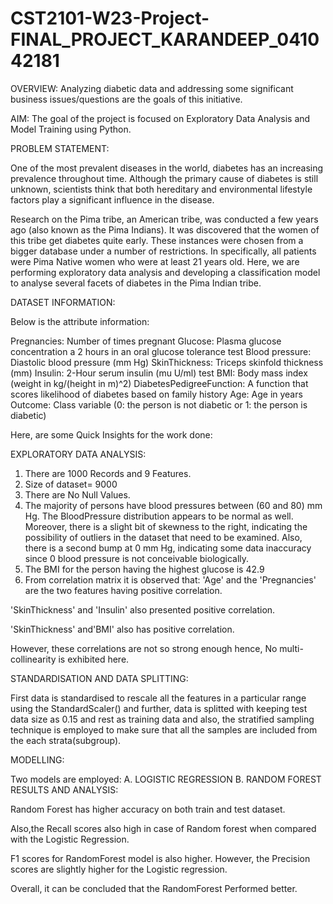 # CST2101-W23-Project-FINAL_PROJECT_KARANDEEP_041042181

OVERVIEW:
Analyzing diabetic data and addressing some significant business issues/questions are the goals of this initiative.

AIM:
The goal of the project is focused on Exploratory Data Analysis and Model Training using Python.

PROBLEM STATEMENT:

One of the most prevalent diseases in the world, diabetes has an increasing prevalence throughout time. Although the primary cause of diabetes is still unknown, scientists think that both hereditary and environmental lifestyle factors play a significant influence in the disease.

Research on the Pima tribe, an American tribe, was conducted a few years ago (also known as the Pima Indians). It was discovered that the women of this tribe get diabetes quite early. These instances were chosen from a bigger database under a number of restrictions. In specifically, all patients were Pima Native women who were at least 21 years old. Here, we are performing exploratory data analysis and developing a classification model to analyse several facets of diabetes in the Pima Indian tribe.

DATASET INFORMATION:

Below is the attribute information:

Pregnancies: Number of times pregnant
Glucose: Plasma glucose concentration a 2 hours in an oral glucose tolerance test
Blood pressure: Diastolic blood pressure (mm Hg)
SkinThickness: Triceps skinfold thickness (mm)
Insulin: 2-Hour serum insulin (mu U/ml) test
BMI: Body mass index (weight in kg/(height in m)^2)
DiabetesPedigreeFunction: A function that scores likelihood of diabetes based on family history
Age: Age in years
Outcome: Class variable (0: the person is not diabetic or 1: the person is diabetic)

Here, are some Quick Insights for the work done:

EXPLORATORY DATA ANALYSIS:

1. There are 1000 Records and 9 Features.
2. Size of dataset= 9000
3. There are No Null Values.
4.  The majority of persons have blood pressures between (60 and 80) mm Hg. The BloodPressure distribution appears to be normal as well.
    Moreover, there is a slight bit of skewness to the right, indicating the possibility of outliers in the dataset that need to be examined.
    Also, there is a second bump at 0 mm Hg, indicating some data inaccuracy since 0 blood pressure is not conceivable biologically.
5. The BMI for the person having the highest glucose is 42.9
6. From correlation matrix it is observed that: 
'Age' and the 'Pregnancies' are the two features having positive correlation.

'SkinThickness' and 'Insulin' also presented positive correlation.

'SkinThickness' and'BMI' also has positive correlation.

However, these correlations are not so strong enough hence, No multi-collinearity is exhibited here.

STANDARDISATION AND DATA SPLITTING: 

First data is standardised to rescale all the features in a particular range using the StandardScaler() and further, data is splitted with keeping test data size as 0.15 and rest as training data and also, the stratified sampling technique is employed to make sure that all the samples are included from the each strata(subgroup).

MODELLING:

 Two models are employed: A. LOGISTIC REGRESSION 
                          B. RANDOM FOREST
RESULTS AND ANALYSIS:

Random Forest has higher accuracy on both train and test dataset.

Also,the Recall scores also high in case of Random forest when compared with the Logistic Regression.

F1 scores for RandomForest model is also higher.
However, the Precision scores are slightly higher for the Logistic regression.

Overall, it can be concluded that the RandomForest Performed better.
